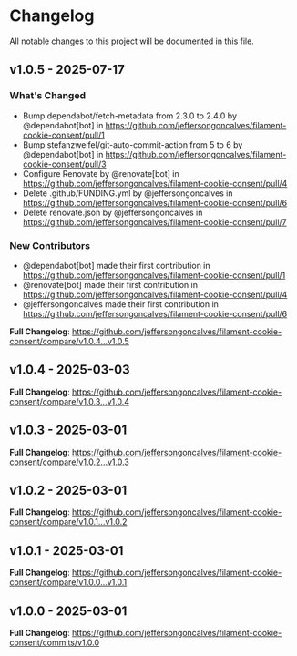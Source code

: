 # Changelog

All notable changes to this project will be documented in this file.

## v1.0.5 - 2025-07-17

### What's Changed

* Bump dependabot/fetch-metadata from 2.3.0 to 2.4.0 by @dependabot[bot] in https://github.com/jeffersongoncalves/filament-cookie-consent/pull/1
* Bump stefanzweifel/git-auto-commit-action from 5 to 6 by @dependabot[bot] in https://github.com/jeffersongoncalves/filament-cookie-consent/pull/3
* Configure Renovate by @renovate[bot] in https://github.com/jeffersongoncalves/filament-cookie-consent/pull/4
* Delete .github/FUNDING.yml by @jeffersongoncalves in https://github.com/jeffersongoncalves/filament-cookie-consent/pull/6
* Delete renovate.json by @jeffersongoncalves in https://github.com/jeffersongoncalves/filament-cookie-consent/pull/7

### New Contributors

* @dependabot[bot] made their first contribution in https://github.com/jeffersongoncalves/filament-cookie-consent/pull/1
* @renovate[bot] made their first contribution in https://github.com/jeffersongoncalves/filament-cookie-consent/pull/4
* @jeffersongoncalves made their first contribution in https://github.com/jeffersongoncalves/filament-cookie-consent/pull/6

**Full Changelog**: https://github.com/jeffersongoncalves/filament-cookie-consent/compare/v1.0.4...v1.0.5

## v1.0.4 - 2025-03-03

**Full Changelog**: https://github.com/jeffersongoncalves/filament-cookie-consent/compare/v1.0.3...v1.0.4

## v1.0.3 - 2025-03-01

**Full Changelog**: https://github.com/jeffersongoncalves/filament-cookie-consent/compare/v1.0.2...v1.0.3

## v1.0.2 - 2025-03-01

**Full Changelog**: https://github.com/jeffersongoncalves/filament-cookie-consent/compare/v1.0.1...v1.0.2

## v1.0.1 - 2025-03-01

**Full Changelog**: https://github.com/jeffersongoncalves/filament-cookie-consent/compare/v1.0.0...v1.0.1

## v1.0.0 - 2025-03-01

**Full Changelog**: https://github.com/jeffersongoncalves/filament-cookie-consent/commits/v1.0.0
